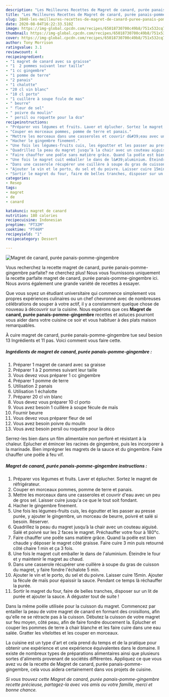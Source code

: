 ```yaml
---
description: "Les Meilleures Recettes de Magret de canard, purée panais-pomme-gingembre"
title: "Les Meilleures Recettes de Magret de canard, purée panais-pomme-gingembre"
slug: 3848-les-meilleures-recettes-de-magret-de-canard-puree-panais-pomme-gingembre
date: 2020-08-04T16:22:33.510Z
image: https://img-global.cpcdn.com/recipes/65018730700c49b8/751x532cq70/magret-de-canard-puree-panais-pomme-gingembre-photo-principale-de-la-recette.jpg
thumbnail: https://img-global.cpcdn.com/recipes/65018730700c49b8/751x532cq70/magret-de-canard-puree-panais-pomme-gingembre-photo-principale-de-la-recette.jpg
cover: https://img-global.cpcdn.com/recipes/65018730700c49b8/751x532cq70/magret-de-canard-puree-panais-pomme-gingembre-photo-principale-de-la-recette.jpg
author: Tony Morrison
ratingvalue: 3.1
reviewcount: 4
recipeingredient:
- "1 magret de canard avec sa graisse"
- "1  2 pommes suivant leur taille"
- "1 cc gingembre"
- "1 pomme de terre"
- "2 panais"
- "1 chalotte"
- "20 cl vin blanc"
- "10 cl porto"
- "1 cuillère à soupe fcule de mas"
- " beurre"
- " fleur de sel"
- " poivre du moulin"
- " persil ou roquette pour la dco"
recipeinstructions:
- "Préparer vos légumes et fruits. Laver et éplucher. Sortez le magret de réfrigérateur."
- "Couper en morceaux pommes, pomme de terre et panais."
- "Mettre les morceaux dans une casseroles et couvrir d&#39;eau avec un peu de gros sel. Laisser cuire jusqu&#39;a ce que le tout soit fondant."
- "Hacher le gingembre finement."
- "Une fois les légumes-fruits cuis, les égoutter et les passer au presse purée, y ajouter le gingembre, un morceau de beurre, poivré et salé si besoin. Réserver."
- "Quadrillez la peau du magret jusqu’à la chair avec un couteau aiguisé. Salé et poivré sur les 2 faces le magret. Préchauffer votre four à 180°c."
- "Faire chauffer une poêle sans matière grâce. Quand la poêle est bien chaude y déposer le magret côté graisse. Faire cuire 3 min puis retourné côté chaire 1 min et ça 3 fois."
- "Une fois le magret cuit emballer le dans de l&#39;aluminium. Éteindre le four et y maintenir le magret au chaud."
- "Dans une casserole récupérer une cuillère à soupe du gras de cuisson du magret, y faire fondre l&#39;échalote 5 min."
- "Ajouter le vin et le porto, du sel et du poivre. Laisser cuire 15min. Ajouter la fécule de maïs pour épaissir la sauce. Pendant ce temps là réchauffer la purée."
- "Sortir le magret du four, faire de belles tranches, disposer sur un lit de purée et ajouter la sauce. À déguster tout de suite !"
categories:
- Resep
tags:
- magret
- de
- canard

katakunci: magret de canard 
nutrition: 180 calories
recipecuisine: Indonesian
preptime: "PT32M"
cooktime: "PT46M"
recipeyield: "1"
recipecategory: Dessert

---
```



![Magret de canard, purée panais-pomme-gingembre](https://img-global.cpcdn.com/recipes/65018730700c49b8/751x532cq70/magret-de-canard-puree-panais-pomme-gingembre-photo-principale-de-la-recette.jpg)

Vous recherchez la recette magret de canard, purée panais-pomme-gingembre parfaite? ne cherchez plus! Nous vous fournissons uniquement la recette parfaite magret de canard, purée panais-pomme-gingembre ici. Nous avons également une grande variété de recettes à essayer.

Que vous soyez un étudiant universitaire qui commence simplement vos propres expériences culinaires ou un chef chevronné avec de nombreuses célébrations de souper à votre actif, il y a constamment quelque chose de nouveau à découvrir sur la cuisine. Nous espérons que ces <strong> Magret de canard, purée panais-pomme-gingembre </strong> recettes et astuces pourront vous aider dans votre cuisine ce soir et vous habituer à des plats maison remarquables.

<!--inarticleads1-->

À cuire magret de canard, purée panais-pomme-gingembre tue seul besion 13 Ingrédients et 11 pas. Voici comment vous faire cette.

##### Ingrédients de magret de canard, purée panais-pomme-gingembre :

1. Préparer 1 magret de canard avec sa graisse
1. Préparer 1 à 2 pommes suivant leur taille
1. Vous devez vous préparer 1 cc gingembre
1. Préparer 1 pomme de terre
1. Utilisation 2 panais
1. Utilisation 1 échalotte
1. Préparer 20 cl vin blanc
1. Vous devez vous préparer 10 cl porto
1. Vous avez besoin 1 cuillère à soupe fécule de maïs
1. Fournir  beurre
1. Vous devez vous préparer  fleur de sel
1. Vous avez besoin  poivre du moulin
1. Vous avez besoin  persil ou roquette pour la déco


Serrez-les bien dans un film alimentaire non perforé et résistant à la chaleur. Eplucher et émincer les racines de gingembre, puis les incorporer à la marinade. Bien imprégner les magrets de la sauce et du gingembre. Faire chauffer une poêle à feu vif. 

<!--inarticleads2-->

##### Magret de canard, purée panais-pomme-gingembre instructions :

1. Préparer vos légumes et fruits. Laver et éplucher. Sortez le magret de réfrigérateur.
1. Couper en morceaux pommes, pomme de terre et panais.
1. Mettre les morceaux dans une casseroles et couvrir d&#39;eau avec un peu de gros sel. Laisser cuire jusqu&#39;a ce que le tout soit fondant.
1. Hacher le gingembre finement.
1. Une fois les légumes-fruits cuis, les égoutter et les passer au presse purée, y ajouter le gingembre, un morceau de beurre, poivré et salé si besoin. Réserver.
1. Quadrillez la peau du magret jusqu’à la chair avec un couteau aiguisé. Salé et poivré sur les 2 faces le magret. Préchauffer votre four à 180°c.
1. Faire chauffer une poêle sans matière grâce. Quand la poêle est bien chaude y déposer le magret côté graisse. Faire cuire 3 min puis retourné côté chaire 1 min et ça 3 fois.
1. Une fois le magret cuit emballer le dans de l&#39;aluminium. Éteindre le four et y maintenir le magret au chaud.
1. Dans une casserole récupérer une cuillère à soupe du gras de cuisson du magret, y faire fondre l&#39;échalote 5 min.
1. Ajouter le vin et le porto, du sel et du poivre. Laisser cuire 15min. Ajouter la fécule de maïs pour épaissir la sauce. Pendant ce temps là réchauffer la purée.
1. Sortir le magret du four, faire de belles tranches, disposer sur un lit de purée et ajouter la sauce. À déguster tout de suite !


Dans la même poêle utilisée pour la cuisson du magret. Commencez par entailler la peau de votre magret de canard en formant des croisillons, afin qu&#39;elle ne se rétracte pas à la cuisson. Débutez la cuisson de votre magret sur feu moyen, côté peau, afin de faire fondre doucement la. Eplucher et couper les pommes de terre à chair blanche et les faire cuire dans une eau salée. Gratter les vitelottes et les couper en morceaux. 

<!--inarticleads1-->

<p>
La cuisine est un type d'art et cela prend du temps et de la pratique pour obtenir une expérience et une expérience équivalentes dans le domaine. Il existe de nombreux types de préparations alimentaires ainsi que plusieurs sortes d'aliments provenant de sociétés différentes. Appliquez ce que vous avez vu de la recette de Magret de canard, purée panais-pomme-gingembre, cela vous aidera certainement dans vos projets de cuisine.
</p>

<p>
<i>Si vous trouvez cette Magret de canard, purée panais-pomme-gingembre recette précieuse, partagez-la avec vos amis ou votre famille, merci et bonne chance.</i>
</p>
